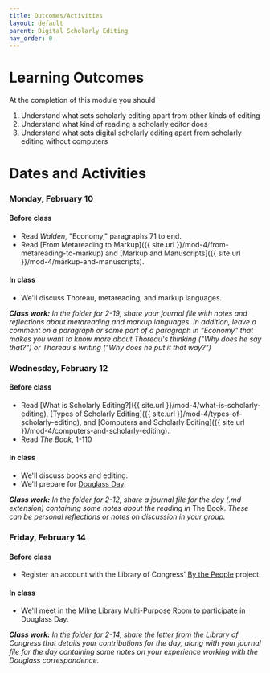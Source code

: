 ```yaml
---
title: Outcomes/Activities
layout: default
parent: Digital Scholarly Editing
nav_order: 0
---
```

# Learning Outcomes

At the completion of this module you should

1. Understand what sets scholarly editing apart from other kinds of editing
2. Understand what kind of reading a scholarly editor does
3. Understand what sets digital scholarly editing apart from scholarly editing without computers

# Dates and Activities

### Monday, February 10

#### Before class

- Read *Walden*, "Economy," paragraphs 71 to end.
- Read [From Metareading to Markup]({{ site.url }}/mod-4/from-metareading-to-markup) and [Markup and Manuscripts]({{ site.url }}/mod-4/markup-and-manuscripts).

#### In class

- We'll discuss Thoreau, metareading, and markup languages.

***Class work:*** *In the folder for 2-19, share your journal file with notes and reflections about metareading and markup languages. In addition, leave a comment on a paragraph or some part of a paragraph in "Economy" that makes you want to know more about Thoreau's thinking ("Why does he say that?") or Thoreau's writing ("Why does he put it that way?")*

### Wednesday, February 12

#### Before class

- Read [What is Scholarly Editing?]({{ site.url }}/mod-4/what-is-scholarly-editing), [Types of Scholarly Editing]({{ site.url }}/mod-4/types-of-scholarly-editing), and [Computers and Scholarly Editing]({{ site.url }}/mod-4/computers-and-scholarly-editing).
- Read *The Book*, 1-110

#### In class

- We'll discuss books and editing.
- We'll prepare for [Douglass Day](https://cdl-geneseo.github.io/douglass-day/).

***Class work:*** *In the folder for 2-12, share a journal file for the day (.md extension) containing some notes about the reading in* The Book. *These can be personal reflections or notes on discussion in your group.*

### Friday, February 14

#### Before class

- Register an account with the Library of Congress' [By the People](https://crowd.loc.gov/) project.

#### In class

- We'll meet in the Milne Library Multi-Purpose Room to participate in Douglass Day.

***Class work:*** *In the folder for 2-14, share the letter from the Library of Congress that details your contributions for the day, along with your journal file for the day containing some notes on your experience working with the Douglass correspondence.*